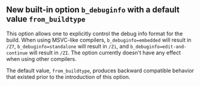 ## New built-in option `b_debuginfo` with a default value `from_buildtype`

This option allows one to explicitly control the debug info format for the build.
When using MSVC-like compilers, `b_debuginfo=embedded` will result in `/Z7`,
`b_debuginfo=standalone` will result in `/Zi`, and `b_debuginfo=edit-and-continue`
will result in `/ZI`. The option currently doesn't have any effect when using 
other compilers.

The default value, `from_buildtype`, produces backward compatible behavior that 
existed prior to the introduction of this option.
